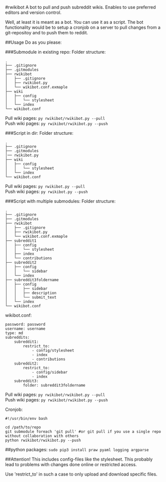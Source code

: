 #rwikibot
A bot to pull and push subreddit wikis. Enables to use preferred editors and
version control.

Well, at least it is meant as a bot. You can use it as a script. The bot
functionality would be to setup a cronjob on a server to pull changes from
a git-repositoy and to push them to reddit.

##Usage
Do as you please:

###Submodule in existing repo:
Folder structure:
```
.
├── .gitignore
├── .gitmodules
├── rwikibot
│   ├── .gitignore
│   ├── rwikibot.py
│   └── wikibot.conf.exmaple
├── wiki
│   ├── config
│   │   └── stylesheet
│   └── index
└── wikibot.conf
```
Pull wiki pages: `py rwikibot/rwikibot.py --pull`  
Push wiki pages: `py rwikibot/rwikibot.py --push`

###Script in dir:
Folder structure:
```
.
├── .gitignore
├── .gitmodules
│── rwikibot.py
├── wiki
│   ├── config
│   │   └── stylesheet
│   └── index
└── wikibot.conf
```
Pull wiki pages: `py rwikibot.py --pull`  
Push wiki pages: `py rwikibot.py --push`

###Script with multiple submodules:
Folder structure:
```
.
├── .gitignore
├── .gitmodules
├── rwikibot
│   ├── .gitignore
│   ├── rwikibot.py
│   └── wikibot.conf.exmaple
├── subreddit1
│   ├── config
│   │   └── stylesheet
│   ├── index
│   └── contributions
├── subreddit2
│   ├── config
│   │   └── sidebar
│   └── index
├── subreddit3foldername
│   ├── config
│   │   ├── sidebar
│   │   ├── description
│   │   └── submit_text
│   └── index
└── wikibot.conf
```
wikibot.conf:
```
password: password
username: username
type: md
subreddits:
    subreddit1:
        restrict_to:
            - config/stylesheet
            - index
            - contributions
    subreddit2:
        restrict_to:
            - config/sidebar
            - index
    subreddit3:
        folder: subreddit3foldername
```
Pull wiki pages: `py rwikibot/rwikibot.py --pull`  
Push wiki pages: `py rwikibot/rwikibot.py --push`

Cronjob:
```
#!/usr/bin/env bash

cd /path/to/repo
git submodule foreach 'git pull' #or git pull if you use a single repo without collaboration with others
python rwikibot/rwikibot.py --push
```

##python packages:
`sudo pip3 install praw pyaml logging argparse`

##Attention!
This includes config-files like the stylesheet. This probably lead to problems
with changes done online or restricted access.

Use 'restrict_to' in such a case to only upload and download specific files.
